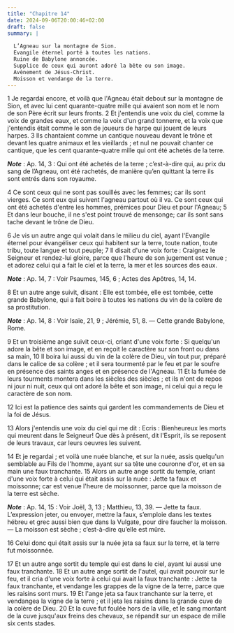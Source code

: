```yaml
---
title: "Chapitre 14"
date: 2024-09-06T20:00:46+02:00
draft: false
summary: |
  
  L’Agneau sur la montagne de Sion.
  Evangile éternel porté à toutes les nations.
  Ruine de Babylone annoncée.
  Supplice de ceux qui auront adoré la bête ou son image.
  Avènement de Jésus-Christ.
  Moisson et vendange de la terre.
---
```



1 Je regardai encore, et voilà que l'Agneau était debout sur la montagne de Sion, et avec lui cent quarante-quatre mille qui avaient son nom et le nom de son Père écrit sur leurs fronts. 2 Et j'entendis une voix du ciel, comme la voix de grandes eaux, et comme la voix d'un grand tonnerre, et la voix que j'entendis était comme le son de joueurs de harpe qui jouent de leurs harpes. 3 Ils chantaient comme un cantique nouveau devant le trône et devant les quatre animaux et les vieillards ; et nul ne pouvait chanter ce cantique, que les cent quarante-quatre mille qui ont été achetés de la terre.

***Note*** :  Ap. 14, 3 : Qui ont été achetés de la terre ; c’est-à-dire qui, au prix du sang de l’Agneau, ont été rachetés, de manière qu’en quittant la terre ils sont entrés dans son royaume.

4 Ce sont ceux qui ne sont pas souillés avec les femmes; car ils sont vierges. Ce sont eux qui suivent l'agneau partout où il va. Ce sont ceux qui ont été achetés d'entre les hommes, prémices pour Dieu et pour l'Agneau; 5 Et dans leur bouche, il ne s'est point trouvé de mensonge; car ils sont sans tache devant le trône de Dieu.


6 Je vis un autre ange qui volait dans le milieu du ciel, ayant l'Evangile éternel pour évangéliser ceux qui habitent sur la terre, toute nation, toute tribu, toute langue et tout peuple; 7 Il disait d'une voix forte : Craignez le Seigneur et rendez-lui gloire, parce que l'heure de son jugement est venue ; et adorez celui qui a fait le ciel et la terre, la mer et les sources des eaux.

***Note*** :  Ap. 14, 7 : Voir Psaumes, 145, 6 ; Actes des Apôtres, 14, 14.


8 Et un autre ange suivit, disant : Elle est tombée, elle est tombée, cette grande Babylone, qui a fait boire à toutes les nations du vin de la colère de sa prostitution.

***Note*** :  Ap. 14, 8 : Voir Isaïe, 21, 9 ; Jérémie, 51, 8. ― Cette grande Babylone, Rome.


9 Et un troisième ange suivit ceux-ci, criant d'une voix forte : Si quelqu'un adore la bête et son image, et en reçoit le caractère sur son front ou dans sa main, 10 Il boira lui aussi du vin de la colère de Dieu, vin tout pur, préparé dans le calice de sa colère ; et il sera tourmenté par le feu et par le soufre en présence des saints anges et en présence de l'Agneau. 11 Et la fumée de leurs tourments montera dans les siècles des siècles ; et ils n'ont de repos ni jour ni nuit, ceux qui ont adoré la bête et son image, ni celui qui a reçu le caractère de son nom.


12 Ici est la patience des saints qui gardent les commandements de Dieu et la foi de Jésus.


13 Alors j'entendis une voix du ciel qui me dit : Ecris : Bienheureux les morts qui meurent dans le Seigneur! Que dès à présent, dit l'Esprit, ils se reposent de leurs travaux, car leurs oeuvres les suivent.


14 Et je regardai ; et voilà une nuée blanche, et sur la nuée, assis quelqu'un semblable au Fils de l'homme, ayant sur sa tête une couronne d'or, et en sa main une faux tranchante. 15 Alors un autre ange sortit du temple, criant d'une voix forte à celui qui était assis sur la nuée : Jette ta faux et moissonne; car est venue l'heure de moissonner, parce que la moisson de la terre est sèche.

***Note*** :  Ap. 14, 15 : Voir Joël, 3, 13 ; Matthieu, 13, 39. ― Jette ta faux. L’expression jeter, ou envoyer, mettre la faux, s’emploie dans les textes hébreu et grec aussi bien que dans la Vulgate, pour dire faucher la moisson. ― La moisson est sèche ; c’est-à-dire qu’elle est mûre.

16 Celui donc qui était assis sur la nuée jeta sa faux sur la terre, et la terre fut moissonnée.


17 Et un autre ange sortit du temple qui est dans le ciel, ayant lui aussi une faux tranchante. 18 Et un autre ange sortit de l'autel, qui avait pouvoir sur le feu, et il cria d'une voix forte à celui qui avait la faux tranchante : Jette ta faux tranchante, et vendange les grappes de la vigne de la terre, parce que les raisins sont murs. 19 Et l'ange jeta sa faux tranchante sur la terre, et vendangea la vigne de la terre ; et il jeta les raisins dans la grande cuve de la colère de Dieu. 20 Et la cuve fut foulée hors de la ville, et le sang montant de la cuve jusqu'aux freins des chevaux, se répandit sur un espace de mille six cents stades.

